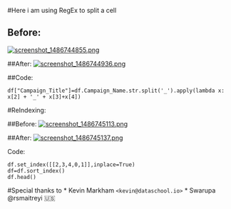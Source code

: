 #Here i am using RegEx to split a cell 


## Before:
[![screenshot_1486744855.png](https://s19.postimg.org/xp3gdq62b/screenshot_1486744855.png)](https://postimg.org/image/6r9jbzlf3/)

##After:
[![screenshot_1486744936.png](https://s19.postimg.org/5dhwgom5v/screenshot_1486744936.png)](https://postimg.org/image/ey1j3kbhr/)

##Code:
```
df["Campaign_Title"]=df.Campaign_Name.str.split('_').apply(lambda x: x[2] + '_' + x[3]+x[4])
```



#ReIndexing:

##Before:
[![screenshot_1486745113.png](https://s19.postimg.org/fou99cdv7/screenshot_1486745113.png)](https://postimg.org/image/ld0k08i7j/)

##After:
[![screenshot_1486745137.png](https://s19.postimg.org/5st69p837/screenshot_1486745137.png)](https://postimg.org/image/n63gok3e7/)

Code:
```
df.set_index([[2,3,4,0,1]],inplace=True)
df=df.sort_index()
df.head()
```


#Special thanks to 
    * Kevin Markham `<kevin@dataschool.io>`
    * Swarupa @rsmaitreyi :us:
